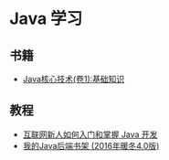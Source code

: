 # Java 学习

## 书籍

- [Java核心技术(卷1):基础知识](https://www.amazon.cn/Java%E6%A0%B8%E5%BF%83%E6%8A%80%E6%9C%AF-%E5%9F%BA%E7%A1%80%E7%9F%A5%E8%AF%86-%E5%87%AF-S-%E9%9C%8D%E6%96%AF%E7%89%B9%E6%9B%BC/dp/B01M06CLQM/ref=sr_1_1?ie=UTF8&qid=1481177730&sr=8-1&keywords=Java+%E6%A0%B8%E5%BF%83%E6%8A%80%E6%9C%AF%EF%BC%9A%E5%8D%B71+%E5%9F%BA%E7%A1%80%E7%9F%A5%E8%AF%86)

## 教程

 - [互联网新人如何入门和掌握 Java 开发](https://zhuanlan.zhihu.com/p/21371311?hmsr=toutiao.io&utm_medium=toutiao.io&utm_source=toutiao.io)
 - [我的Java后端书架 (2016年暖冬4.0版)](http://calvin1978.blogcn.com/articles/bookshelf16.html?hmsr=toutiao.io&utm_medium=toutiao.io&utm_source=toutiao.io)
